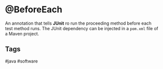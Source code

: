 # @BeforeEach 

An annotation that tells **JUnit** ro run the proceeding method before each test method runs. The JUnit dependency can be injected in a `pom.xml` file of a Maven project.  

## Tags
#java #software
